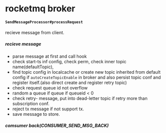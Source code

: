 # rocketmq broker

#### `SendMessageProcessor#processRequest`

recieve message from client.

##### recieve message

- parse message at first and call hook
- check start-ts inf config, check perm, check inner topic name(defaultTopic),
- find topic config in localcache or create new topic inherited from default config if `autoCreateTopicEnable` in broker and also persist topic conf and register itself.(also direct create and register retry topic)
- check request queue id not overflow
- random a queue if queue if queueid < 0
- check retry- message, put into dead-letter topic if retry more than subscription conf.
- reject tx message if not support tx.
- save message to store.

##### comsumer back(CONSUMER_SEND_MSG_BACK)


